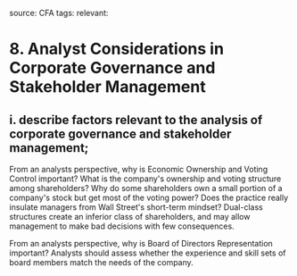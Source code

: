 source: CFA
tags: 
relevant: 

# 8. Analyst Considerations in Corporate Governance and Stakeholder Management

## i. describe factors relevant to the analysis of corporate governance and stakeholder management;

From an analysts perspective, why is Economic Ownership and Voting Control important?
What is the company's ownership and voting structure among shareholders? Why do some shareholders own a small portion of a company's stock but get most of the voting power? Does the practice really insulate managers from Wall Street's short-term mindset? Dual-class structures create an inferior class of shareholders, and may allow management to make bad decisions with few consequences.

From an analysts perspective, why is Board of Directors Representation important?
Analysts should assess whether the experience and skill sets of board members match the needs of the company.

